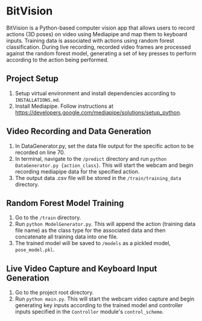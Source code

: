 # BitVision

BitVision is a Python-based computer vision app that allows users to record actions (3D poses) on video using Mediapipe and map them to keyboard inputs. Training data is associated with actions using random forest classification. 
During live recording, recorded video frames are processed against the random forest model, generating a set of key presses to perform according to the action being performed.

## Project Setup
1. Setup virtual environment and install dependencies according to `INSTALLATIONS.md`.
2. Install Mediapipe. Follow instructions at https://developers.google.com/mediapipe/solutions/setup_python.

## Video Recording and Data Generation
1. In DataGenerator.py, set the data file output for the specific action to be recorded on line 70.
2. In terminal, navigate to the `/predict` directory and run `python DataGenerator.py {action_class}`. This will start the webcam and begin recording mediapipe data for the specified action.
3. The output data .csv file will be stored in the `/train/training_data` directory.

## Random Forest Model Training 
1. Go to the `/train` directory.
2. Run `python ModelGenerator.py`. This will append the action (training data file name) as the class type for the associated data and then concatenate all training data into one file.
3. The trained model will be saved to `/models` as a pickled model, `pose_model.pkl`.

## Live Video Capture and Keyboard Input Generation
1. Go to the project root directory.
2. Run `python main.py`. This will start the webcam video capture and begin generating key inputs according to the trained model and controller inputs specified in the `Controller` module's `control_scheme`.
